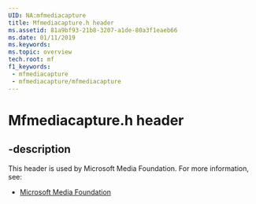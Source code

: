 ```yaml
---
UID: NA:mfmediacapture
title: Mfmediacapture.h header
ms.assetid: 81a9bf93-21b8-3207-a1de-80a3f1eaeb66
ms.date: 01/11/2019
ms.keywords: 
ms.topic: overview
tech.root: mf
f1_keywords:
 - mfmediacapture
 - mfmediacapture/mfmediacapture
---
```


# Mfmediacapture.h header


## -description

This header is used by Microsoft Media Foundation. For more information, see:

- [Microsoft Media Foundation](../_mf/index.md)


